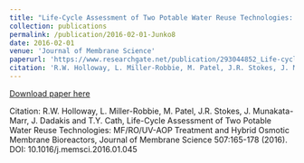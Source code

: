 ```yaml
---
title: "Life-Cycle Assessment of Two Potable Water Reuse Technologies: MF/RO/UV-AOP Treatment and Hybrid Osmotic Membrane Bioreactors"
collection: publications
permalink: /publication/2016-02-01-Junko8
date: 2016-02-01
venue: 'Journal of Membrane Science'
paperurl: 'https://www.researchgate.net/publication/293044852_Life-cycle_assessment_of_two_potable_water_reuse_technologies_MFROUV-AOP_treatment_and_hybrid_osmotic_membrane_bioreactors'
citation: 'R.W. Holloway, L. Miller-Robbie, M. Patel, J.R. Stokes, J. Munakata-Marr, J. Dadakis and T.Y. Cath, Life-Cycle Assessment of Two Potable Water Reuse Technologies: MF/RO/UV-AOP Treatment and Hybrid Osmotic Membrane Bioreactors, Journal of Membrane Science 507:165-178 (2016). DOI: 10.1016/j.memsci.2016.01.045'
---
```


<a href='https://www.researchgate.net/publication/293044852_Life-cycle_assessment_of_two_potable_water_reuse_technologies_MFROUV-AOP_treatment_and_hybrid_osmotic_membrane_bioreactors'>Download paper here</a>

Citation: R.W. Holloway, L. Miller-Robbie, M. Patel, J.R. Stokes, J. Munakata-Marr, J. Dadakis and T.Y. Cath, Life-Cycle Assessment of Two Potable Water Reuse Technologies: MF/RO/UV-AOP Treatment and Hybrid Osmotic Membrane Bioreactors, Journal of Membrane Science 507:165-178 (2016). DOI: 10.1016/j.memsci.2016.01.045